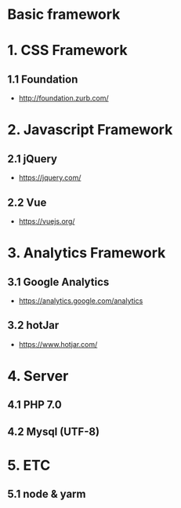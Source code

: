 Basic framework
=============

# 1. CSS Framework
## 1.1 Foundation
 - http://foundation.zurb.com/
 
# 2. Javascript Framework
## 2.1 jQuery
 - https://jquery.com/
## 2.2 Vue
 - https://vuejs.org/
  
# 3. Analytics Framework
## 3.1 Google Analytics
 - https://analytics.google.com/analytics
## 3.2 hotJar
 - https://www.hotjar.com/


# 4. Server
## 4.1 PHP 7.0
## 4.2 Mysql (UTF-8)

# 5. ETC
## 5.1 node & yarm
